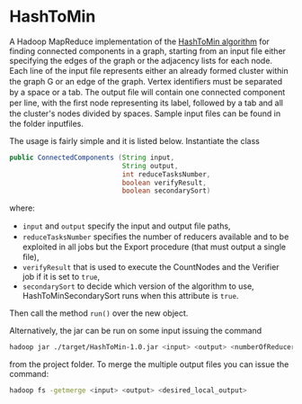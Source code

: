 # HashToMin
A Hadoop MapReduce implementation of the [HashToMin algorithm](http://citeseerx.ist.psu.edu/viewdoc/download?doi=10.1.1.384.4810&rep=rep1&type=pdf) for finding connected components in a graph, starting from an input file either specifying the edges of the graph or the adjacency lists for each node. Each line of the input ﬁle represents either an already formed cluster within the graph G or an edge of the graph. Vertex identiﬁers must be separated by a space or a tab. The output ﬁle will contain one connected component per line, with the ﬁrst node representing its label, followed by a tab and all the cluster's nodes divided by spaces. Sample input ﬁles can be found in the folder inputfiles.

The usage is fairly simple and it is listed below. Instantiate the class
```java
public ConnectedComponents (String input,
                            String output, 
                            int reduceTasksNumber,
                            boolean verifyResult,
                            boolean secondarySort) 
```
where:
- `input` and `output` specify the input and output ﬁle paths,
- `reduceTasksNumber` speciﬁes the number of reducers available and to be exploited in all jobs but the Export procedure (that must output a single ﬁle),
- `verifyResult` that is used to execute the CountNodes and the Verifier job if it is set to `true`,
- `secondarySort` to decide which version of the algorithm to use, HashToMinSecondarySort runs when this attribute is `true`.

Then call the method `run()` over the new object. 

Alternatively, the jar can be run on some input issuing the command
```bash
hadoop jar ./target/HashToMin-1.0.jar <input> <output> <numberOfReducers>
```
from the project folder. To merge the multiple output files you can issue the command:

```bash
hadoop fs -getmerge <input> <output> <desired_local_output>
```
